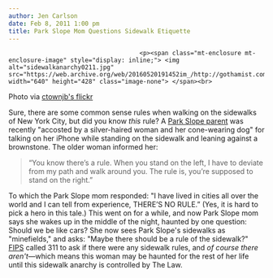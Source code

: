 ```yaml
---
author: Jen Carlson
date: Feb 8, 2011 1:00 pm
title: Park Slope Mom Questions Sidewalk Etiquette
---
```


	
										<p><span class="mt-enclosure mt-enclosure-image" style="display: inline;"> <img alt="sidewalkanarchy0211.jpg" src="https://web.archive.org/web/20160520191452im_/http://gothamist.com/attachments/arts_jen/sidewalkanarchy0211.jpg" width="640" height="428" class="image-none"> </span><br>
<span class="photo_caption">Photo via <a href="https://web.archive.org/web/20160520191452/http://www.flickr.com/photos/jeremybarwick/3879012633/">ctownjb&apos;s flickr</a></span></p>

<p>Sure, there are some common sense rules when walking on the sidewalks of New York City, but did you know <em>this</em> rule? A <a href="https://web.archive.org/web/20160520191452/http://www.parkslopeparents.com/index.php?option=com_wordpress&amp;p=4391&amp;Itemid=711">Park Slope parent</a> was recently &quot;accosted by a silver-haired woman and her cone-wearing dog&quot; for talking on her iPhone while standing on the sidewalk and leaning against a brownstone. The older woman informed her:</p>

<blockquote>&#x201C;You know there&#x2019;s a rule. When you stand on the left, I have to deviate from my path and walk around you. The rule is, you&#x2019;re supposed to stand on the right.&#x201D;</blockquote> 

<p>To which the Park Slope mom responded: &quot;I have lived in cities all over the world and I can tell from experience, THERE&#x2019;S NO RULE.&#x201D; (Yes, it is hard to pick a hero in this tale.) This went on for a while, and now Park Slope mom says she wakes up in the middle of the night, haunted by one question: Should we be like cars? She now sees Park Slope&apos;s sidewalks as &quot;minefields,&quot; and asks: &quot;Maybe there should be a rule of the sidewalk?&quot; <a href="https://web.archive.org/web/20160520191452/http://www.fuckedinparkslope.com/home/sidewalk-etiquette-theres-a-rule.html">FIPS</a> called 311 to ask if there were any sidewalk rules, and<em> of course there aren&apos;t</em>&#x2014;which means this woman may be haunted for the rest of her life until this sidewalk anarchy is controlled by The Law.</p>					
										
									
				